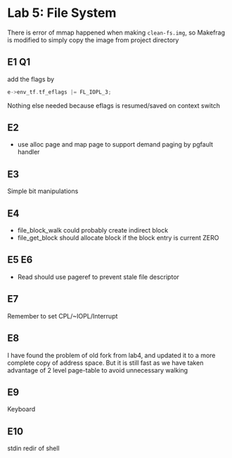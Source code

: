 # Lab 5: File System

There is error of mmap happened when making `clean-fs.img`, so Makefrag is modified to simply copy the image from project directory

## E1 Q1
add the flags by

```c
e->env_tf.tf_eflags |= FL_IOPL_3;
```

Nothing else needed because eflags is resumed/saved on context switch

## E2
+ use alloc page and map page to support demand paging by pgfault handler

## E3
Simple bit manipulations

## E4
+ file_block_walk could probably create indirect block
+ file_get_block should allocate block if the block entry is current ZERO

## E5 E6
+ Read should use pageref to prevent stale file descriptor

## E7
Remember to set CPL/~IOPL/Interrupt

## E8
I have found the problem of old fork from lab4, and updated it to a more complete copy
of address space. But it is still fast as we have taken advantage of 2 level page-table
to avoid unnecessary walking

## E9
Keyboard

## E10
stdin redir of shell